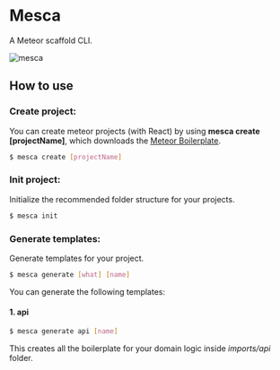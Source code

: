 Mesca
===
A Meteor scaffold CLI.

![mesca](https://user-images.githubusercontent.com/29805089/28504837-9a7d38fe-6ff3-11e7-92ff-f1107938008e.png)

## How to use

### Create project:

You can create meteor projects (with React) by using **mesca create [projectName]**, which downloads the [Meteor Boilerplate](https://github.com/brenopanzolini/meteor-boilerplate).

```sh
$ mesca create [projectName]
```

### Init project:

Initialize the recommended folder structure for your projects.

```sh
$ mesca init
```

### Generate templates:

Generate templates for your project.

```sh
$ mesca generate [what] [name]
```

You can generate the following templates:

#### 1. api

```sh
$ mesca generate api [name]
```

This creates all the boilerplate for your domain logic inside *imports/api* folder.

